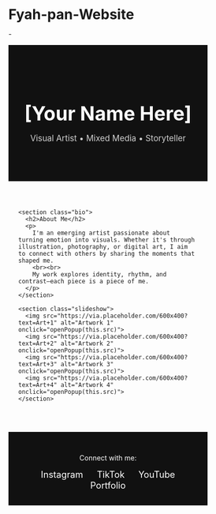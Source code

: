 # Fyah-pan-Website
-<!DOCTYPE html>
<html lang="en">
<head>
  <meta charset="UTF-8" />
  <meta name="viewport" content="width=device-width, initial-scale=1.0"/>
  <title>Aspiring Artist Portfolio</title>
  <style>
    * {
      box-sizing: border-box;
      margin: 0;
      padding: 0;
    }

    body {
      font-family: 'Segoe UI', sans-serif;
      background: #fafafa;
      color: #333;
      line-height: 1.6;
    }

    header {
      background: #111;
      color: #fff;
      padding: 60px 20px;
      text-align: center;
    }

    header h1 {
      font-size: 2.8em;
      margin-bottom: 10px;
    }

    header p {
      font-size: 1.2em;
      opacity: 0.8;
    }

    .container {
      max-width: 960px;
      margin: 40px auto;
      padding: 0 20px;
    }

    .bio {
      background: #fff;
      padding: 30px;
      border-radius: 12px;
      box-shadow: 0 4px 12px rgba(0,0,0,0.1);
      margin-bottom: 40px;
    }

    .bio h2 {
      font-size: 1.8em;
      margin-bottom: 15px;
    }

    .slideshow {
      display: flex;
      flex-wrap: wrap;
      gap: 15px;
      justify-content: center;
    }

    .slideshow img {
      width: 30%;
      min-width: 200px;
      border-radius: 10px;
      cursor: pointer;
      transition: transform 0.3s ease;
    }

    .slideshow img:hover {
      transform: scale(1.03);
    }

    .popup {
      display: none;
      position: fixed;
      z-index: 1000;
      top: 0; left: 0;
      width: 100%; height: 100%;
      background: rgba(0,0,0,0.85);
      justify-content: center;
      align-items: center;
    }

    .popup img {
      max-width: 90%;
      max-height: 80vh;
      border-radius: 10px;
    }

    .popup .close {
      position: absolute;
      top: 20px;
      right: 30px;
      font-size: 40px;
      color: #fff;
      cursor: pointer;
    }

    footer {
      background: #111;
      color: white;
      text-align: center;
      padding: 30px 10px;
      margin-top: 60px;
    }

    .socials a {
      color: white;
      margin: 0 12px;
      text-decoration: none;
      font-size: 1.3em;
      transition: color 0.3s ease;
    }

    .socials a:hover {
      color: #1da1f2;
    }

    @media (max-width: 600px) {
      header h1 {
        font-size: 2em;
      }
      .slideshow img {
        width: 100%;
      }
    }
  </style>
</head>
<body>

  <header>
    <h1>[Your Name Here]</h1>
    <p>Visual Artist • Mixed Media • Storyteller</p>
  </header>

  <div class="container">

    <section class="bio">
      <h2>About Me</h2>
      <p>
        I'm an emerging artist passionate about turning emotion into visuals. Whether it's through illustration, photography, or digital art, I aim to connect with others by sharing the moments that shaped me.  
        <br><br>
        My work explores identity, rhythm, and contrast—each piece is a piece of me.
      </p>
    </section>

    <section class="slideshow">
      <img src="https://via.placeholder.com/600x400?text=Art+1" alt="Artwork 1" onclick="openPopup(this.src)">
      <img src="https://via.placeholder.com/600x400?text=Art+2" alt="Artwork 2" onclick="openPopup(this.src)">
      <img src="https://via.placeholder.com/600x400?text=Art+3" alt="Artwork 3" onclick="openPopup(this.src)">
      <img src="https://via.placeholder.com/600x400?text=Art+4" alt="Artwork 4" onclick="openPopup(this.src)">
    </section>

  </div>

  <div class="popup" id="popup">
    <span class="close" onclick="closePopup()">&times;</span>
    <img id="popup-img" src="">
  </div>

  <footer>
    <p>Connect with me:</p>
    <div class="socials">
      <a href="#" target="_blank">Instagram</a>
      <a href="#" target="_blank">TikTok</a>
      <a href="#" target="_blank">YouTube</a>
      <a href="#" target="_blank">Portfolio</a>
    </div>
  </footer>

  <script>
    function openPopup(src) {
      const popup = document.getElementById('popup');
      const img = document.getElementById('popup-img');
      img.src = src;
      popup.style.display = 'flex';
    }

    function closePopup() {
      document.getElementById('popup').style.display = 'none';
    }
  </script>

</body>
</html>